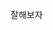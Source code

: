 잘해보자

<!---
heeahan/heeahan is a ✨ special ✨ repository because its `README.md` (this file) appears on your GitHub profile.
You can click the Preview link to take a look at your changes.
--->
